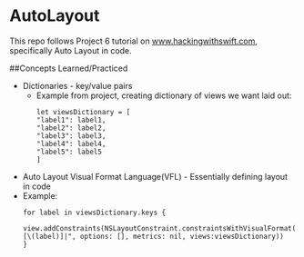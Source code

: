 # AutoLayout
This repo follows Project 6 tutorial on www.hackingwithswift.com, specifically Auto Layout in code.

##Concepts Learned/Practiced
* Dictionaries - key/value pairs
  * Example from project, creating dictionary of views we want laid out:
    ```
    let viewsDictionary = [
    "label1": label1,
    "label2": label2,
    "label3": label3,
    "label4": label4,
    "label5": label5
    ]
    ```
* Auto Layout Visual Format Language(VFL) - Essentially defining layout in code
 * Example:
    ```
    for label in viewsDictionary.keys {
      view.addConstraints(NSLayoutConstraint.constraintsWithVisualFormat("H:|[\(label)]|", options: [], metrics: nil, views:viewsDictionary))
    }
    ```
